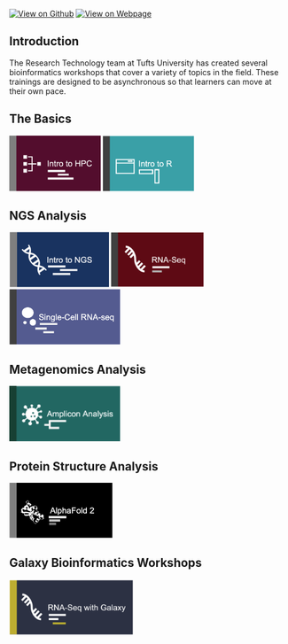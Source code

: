 [![View on Github](https://img.shields.io/badge/github-%23121011.svg?style=for-the-badge&logo=github&logoColor=white)](https://github.com/tuftsdatalab/Research_Technology_Bioinformatics)
[![View on Webpage](https://img.shields.io/badge/Google%20Chrome-4285F4?style=for-the-badge&logo=GoogleChrome&logoColor=white)](https://tuftsdatalab.github.io/Research_Technology_Bioinformatics/)

## Introduction

The Research Technology team at Tufts University has created several bioinformatics workshops that cover a variety of topics in the field. These trainings are designed to be asynchronous so that learners can move at their own pace.

## The Basics
[<img src="images/introHPC.png" alt="drawing" height="100"/>](./workshops/introHPC0.md)  [<img src="images/introR.png" alt="drawing" height="100"/>](./workshops/IntroToR/IntroToR.md)


## NGS Analysis

[<img src="images/introNGS.png" alt="drawing" height="100"/>](./workshops/IntroToNGS/README.md)   [<img src="images/rnaseq.png" alt="drawing" height="100"/>](https://huoww07.github.io/Bioinformatics-for-RNA-Seq/) [<img src="images/singlecell.png" alt="drawing" height="100"/>]()

## Metagenomics Analysis

[<img src="images/ampliconSeq.png" alt="drawing" height="100"/>]()

## Protein Structure Analysis

[<img src="images/introAlphaFold2.png" alt="drawing" height="100"/>](./workshops/Intro_To_AlphaFold2/README.md)

## Galaxy Bioinformatics Workshops

[<img src="images/rnaseqGalaxy.png" alt="drawing" height="100"/>](./workshops/IntroToRNAseqGalaxy/README.md) 





